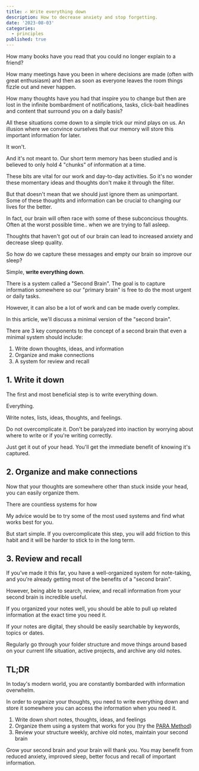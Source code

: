 ```yaml
---
title: ✍️ Write everything down
description: How to decrease anxiety and stop forgetting.
date: '2023-08-03'
categories:
  - principles
published: true
---
```


How many books have you read that you could no longer explain to a friend?

How many meetings have you been in where decisions are made (often with great enthusiasm) and then as soon as everyone leaves the room things fizzle out and never happen.

How many thoughts have you had that inspire you to change but then are lost in the infinite bombardment of notifications, tasks, click-bait headlines and content that surround you on a daily basis?

All these situations come down to a simple trick our mind plays on us. An illusion where we convince ourselves that our memory will store this important information for later.

It won't.

And it's not meant to. Our short term memory has been studied and is believed to only hold 4 "chunks" of information at a time.

These bits are vital for our work and day-to-day activities. So it's no wonder these momentary ideas and thoughts don't make it through the filter.

But that doesn't mean that we should just ignore them as unimportant. Some of these thoughts and information can be crucial to changing our lives for the better.

In fact, our brain will often race with some of these subconcious thoughts. Often at the worst possible time.. when we are trying to fall asleep.

Thoughts that haven't got out of our brain can lead to increased anxiety and decrease sleep quality.

So how do we capture these messages and empty our brain so improve our sleep?

Simple, **write everything down**.

There is a system called a "Second Brain". The goal is to capture information somewhere so our "primary brain" is free to do the most urgent or daily tasks.

However, it can also be a lot of work and can be made overly complex.

In this article, we'll discuss a minimal version of the "second brain".

There are 3 key components to the concept of a second brain that even a minimal system should include:

1. Write down thoughts, ideas, and information
2. Organize and make connections
3. A system for review and recall

## 1. Write it down

The first and most beneficial step is to write everything down.

Everything.

Write notes, lists, ideas, thoughts, and feelings.

Do not overcomplicate it. Don't be paralyzed into inaction by worrying about where to write or if you're writing correctly.

Just get it out of your head. You'll get the immediate benefit of knowing it's captured.

## 2. Organize and make connections

Now that your thoughts are somewhere other than stuck inside your head, you can easily organize them.

There are countless systems for how

My advice would be to try some of the most used systems and find what works best for you.

But start simple. If you overcomplicate this step, you will add friction to this habit and it will be harder to stick to in the long term.

## 3. Review and recall

If you've made it this far, you have a well-organized system for note-taking, and you're already getting most of the benefits of a "second brain".

However, being able to search, review, and recall information from your second brain is incredible useful.

If you organized your notes well, you should be able to pull up related information at the exact time you need it.

If your notes are digital, they should be easily searchable by keywords, topics or dates.

Regularly go through your folder structure and move things around based on your current life situation, active projects, and archive any old notes.

## TL;DR

In today's modern world, you are constantly bombarded with information overwhelm.

In order to organize your thoughts, you need to write everything down and store it somewhere you can access the information when you need it.

1. Write down short notes, thoughts, ideas, and feelings
2. Organize them using a system that works for you (try the [PARA Method](https://fortelabs.com/blog/para/))
3. Review your structure weekly, archive old notes, maintain your second brain

Grow your second brain and your brain will thank you. You may benefit from reduced anxiety, improved sleep, better focus and recall of important information.
